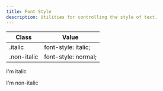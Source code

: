```yaml
---
title: Font Style
description: Utilities for controlling the style of text.
---
```

<div class="max-h-288 overflow-y-auto mb-lg preflight-revert">
  <table class="vv-table vv-table--inline-spacing">
    <thead class="sticky z-sticky top-0 bg-surface-1">
      <tr>
        <th>
          Class
        </th>
        <th>
          Value
        </th>
      </tr>
    </thead>
    <tbody class="align-baseline">
      <tr>
        <td translate="no" class="font-mono text-accent whitespace-nowrap">
          .italic
        </td>
        <td translate="no" class="font-mono text-info whitespace-nowrap">
          font-style: italic;
        </td>
      </tr>
      <tr>
        <td translate="no" class="font-mono text-accent whitespace-nowrap">
          .non-italic
        </td>
        <td translate="no" class="font-mono text-info whitespace-nowrap">
          font-style: normal;
        </td>
      </tr>
    </tbody>
  </table>
</div>
<card-example>
	<div class="rounded-md bg-surface-1 px-sm">
		<p class="font-sans italic border-b border-surface-3 p-sm">I'm italic</p>
		<p class="font-sans non-italic p-sm">I'm non-italic</p>
	</div>
</card-example>